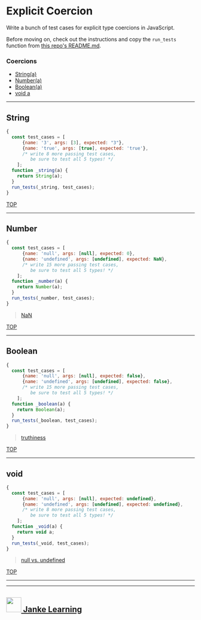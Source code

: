 # Explicit Coercion

Write a bunch of test cases for explicit type coercions in JavaScript.

Before moving on, check out the instructions and copy the ```run_tests``` function from [this repo's README.md](./README.md).

### Coercions
* [String(a)](#string)
* [Number(a)](#number)
* [Boolean(a)](#boolean)
* [void a](#void)


---

## String

```js
{
  const test_cases = [
      {name: '3', args: [3], expected: "3"},
      {name: 'true', args: [true], expected: 'true'},
      /* write 8 more passing test cases, 
         be sure to test all 5 types! */
    ];
  function _string(a) {
    return String(a);
  }
  run_tests(_string, test_cases);
}
```

[TOP](#explicit-coercion)

---

## Number

```js
{
  const test_cases = [
      {name: 'null', args: [null], expected: 0},
      {name: 'undefined', args: [undefined], expected: NaN},
      /* write 15 more passing test cases, 
         be sure to test all 5 types! */
    ];
  function _number(a) {
    return Number(a);
  }
  run_tests(_number, test_cases);
}
```

> [NaN](https://github.com/janke-learning/primitive-types/blob/master/nan.md)

[TOP](#explicit-coercion)

---

## Boolean

```js
{
  const test_cases = [
      {name: 'null', args: [null], expected: false},
      {name: 'undefined', args: [undefined], expected: false},
      /* write 15 more passing test cases, 
         be sure to test all 5 types! */
    ];
  function _boolean(a) {
    return Boolean(a);
  }
  run_tests(_boolean, test_cases);
}
```

> [truthiness](https://github.com/janke-learning/truthiness)

[TOP](#explicit-coercion)

---

## void

```js
{
  const test_cases = [
      {name: 'null', args: [null], expected: undefined},
      {name: 'undefined', args: [undefined], expected: undefined},
      /* write 8 more passing test cases, 
         be sure to test all 5 types! */
    ];
  function _void(a) {
    return void a;
  }
  run_tests(_void, test_cases);
}
```

> [null vs. undefined](https://github.com/janke-learning/primitive-types/blob/master/null-vs-undefined.md)

[TOP](#explicit-coercion)

___
___
## <a href="http://janke-learning.org" target="_blank"><img src="https://user-images.githubusercontent.com/18554853/50098409-22575780-021c-11e9-99e1-962787adaded.png" width="40" height="40"></img> Janke Learning</a>
